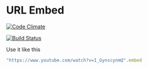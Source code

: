 URL Embed
==========

[![Code Climate](https://codeclimate.com/github/mindaslab/url_embed/badges/gpa.svg)](https://codeclimate.com/github/mindaslab/url_embed)

[![Build Status](https://travis-ci.org/mindaslab/url_embed.svg?branch=master)](https://travis-ci.org/mindaslab/url_embed)

Use it like this

```ruby
"https://www.youtube.com/watch?v=I_GynscynmQ".embed
```
